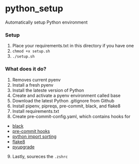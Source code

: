 # python_setup
Automatically setup Python environment

### Setup
1. Place your requirements.txt in this directory if you have one
2. `chmod +x setup.sh`
3. `./setup.sh`

### What does it do?
1. Removes current pyenv
2. Install a fresh pyenv
3. Install the lateste version of Python
4. Create and activate a pyenv environment called base
5. Download the latest Python .gitignore from Github
6. Install pipenv, pipreqs, pre-commit, black, and flake8
7. Install requirements.txt
8. Create pre-commit-config.yaml, which contains hooks for 
- [black](https://github.com/ambv/black)
- [pre-commit hooks](https://github.com/pre-commit/pre-commit-hooks) 
- [python import sorting](https://github.com/asottile/reorder_python_imports)
- [flake8](https://github.com/PyCQA/flake8)
- [pyupgrade](https://github.com/asottile/pyupgrade)

9. Lastly, soureces the `.zshrc`
